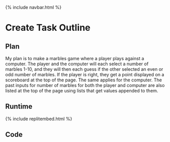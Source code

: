 {% include navbar.html %}

# Create Task Outline

## Plan

My plan is to make a marbles game where a player plays against a computer. The player and the computer will each select a number of marbles 1-10, and they will then each guess if the other selected an even or odd number of marbles. If the player is right, they get a point displayed on a scoreboard at the top of the page. The same applies for the computer. The past inputs for number of marbles for both the player and computer are also listed at the top of the page using lists that get values appended to them.

## Runtime

{% include replitembed.html %}

## Code


